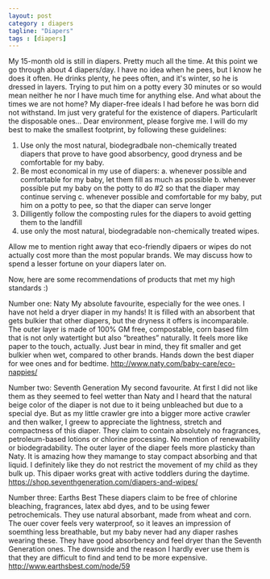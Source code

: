 ```yaml
---
layout: post
category : diapers
tagline: "Diapers"
tags : [diapers]
---
```


My 15-month old is still in diapers. Pretty much all the time. At this point we go through about 4 diapers/day. 
I have no idea when he pees, but I know he does it often. He drinks plenty, he pees often, and it's winter, so he is dressed in layers.
Trying to put him on a potty every 30 minutes or so would mean neither he nor I have much time for anything else. And what about the times we are not home?
My diaper-free ideals I had before he was born did not withstand. Im just very grateful for the existence of diapers. Particularlt the disposable ones...
Dear environment, please forgive me. I will do my best to make the smallest footprint, by following these guidelines:
1. Use only the most natural, biodegradbale non-chemically treated diapers that prove to have good absorbency, good dryness and be comfortable for my baby.
2. Be most economical in my use of diapers: 
   a. whenever possible and comfortable for my baby, let them fill as much as possible
   b. whenever possible put my baby on the potty to do #2 so that the diaper may continue serving
   c. whenever possible and comfortable for my baby, put him on a potty to pee, so that the diaper can serve longer
3. Dilligently follow the composting rules for the diapers to avoid getting them to the landfill
4. use only the most natural, biodegradable non-chemically treated wipes.

Allow me to mention right away that eco-friendly dipaers or wipes do not actually cost more than the most popular brands. 
We may discuss how to spend a lesser fortune on your diapers later on.

Now, here are some recommendations of products that met my high standards :)

Number one: Naty
My absolute favourite, especially for the wee ones. I have not held a dryer diaper in my hands! It is filled with an 
absorbent that gets bulkier that other diapers, but the dryness it offers is incomparable. The outer layer is made of 100% GM free, 
compostable, corn based film that is not only watertight but also “breathes” naturally. It feels more like paper to the touch, actually.
Just bear in mind, they fit smaller and get bulkier when wet, compared to other brands.
Hands down the best diaper for wee ones and for bedtime.
http://www.naty.com/baby-care/eco-nappies/

Number two: Seventh Generation
My second favourite. At first I did not like them as they seemed to feel wetter than Naty and I heard 
that the natural beige color of the diaper is not due to it being unbleached but due to a special dye. But as my little crawler gre into a bigger
more active crawler and then walker, I greew to appreciate the lightness, stretch and compactness of this diaper. They claim to contain absolutely 
no fragrances, petroleum-based lotions or chlorine processing. No mention of renewability or biodegradability. The outer layer of the diaper feels more plasticky than Naty.
It is amazing how they mamange to stay compact absorbing and that liquid. I definitely like they do not restrict the movement of my child as they bulk up.
This dipaer works great with active toddlers during the daytime.
https://shop.seventhgeneration.com/diapers-and-wipes/

Number three: Earths Best
These diapers claim to be free of chlorine bleaching, fragrances, latex abd dyes, and to be using fewer petrochemicals. They use natural absorbant, made from wheat and corn.
The ouer cover feels very waterproof, so it leaves an impression of soemthing less breathable, but my baby never had any diaper rashes wearing these.
They have good absorbency and feel dryer than the Seventh Generation ones. The downside and the reason I hardly ever use them is that they are difficult to find and tend to be more expensive.
http://www.earthsbest.com/node/59
